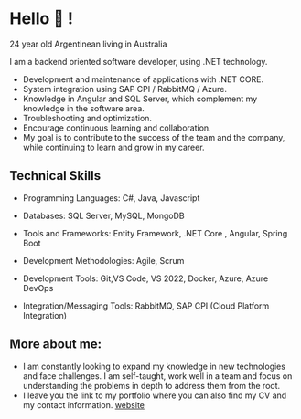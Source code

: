 # Hello :wave: ! 
24 year old Argentinean living in Australia

I am a backend oriented software developer, using .NET technology.
* Development and maintenance of applications with .NET CORE.
* System integration using SAP CPI / RabbitMQ / Azure.
* Knowledge in Angular and SQL Server, which complement my knowledge in the software area.
* Troubleshooting and optimization.
* Encourage continuous learning and collaboration.
* My goal is to contribute to the success of the team and the company, while continuing to learn and grow in my career.

## Technical Skills

* Programming Languages: C#, Java, Javascript

* Databases: SQL Server, MySQL, MongoDB

* Tools and Frameworks: Entity Framework, .NET Core , Angular, Spring Boot

* Development Methodologies: Agile, Scrum

* Development Tools: Git,VS Code, VS 2022, Docker, Azure, Azure DevOps

* Integration/Messaging Tools: RabbitMQ, SAP CPI (Cloud Platform Integration)

## More about me:
* I am constantly looking to expand my knowledge in new technologies and face challenges. I am self-taught, work well in a team and focus on understanding the problems in depth to address them from the root.
* I leave you the link to my portfolio where you can also find my CV and my contact information. [website](https://abrahamraies.github.io/Portfolio)
